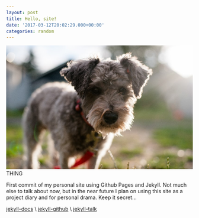 ```yaml
---
layout: post
title: Hello, site!
date: '2017-03-12T20:02:29.000+00:00'
categories: random
---
```

 
<!--![alt text](https://github.com/benjithompson/benjithompson.github.io/blob/master/assets/imgs/murphy.jpg?raw=true "Murphy the dog."){: .img-left}-->

<img class="img-left" src="https://github.com/benjithompson/benjithompson.github.io/blob/master/assets/imgs/murphy.jpg?raw=true" alt="murph">

<div class=inqC2CImgContainer_Fixed1>THING
</div>


First commit of my personal site using Github Pages and Jekyll. Not much else to talk about now, but in the near future I plan on using this site as a project diary and for personal drama. Keep it secret...

[jekyll-docs](https://jekyllrb.com/docs/home) \\
[jekyll-github](https://github.com/jekyll/jekyll) \\
[jekyll-talk](https://talk.jekyllrb.com/) 


